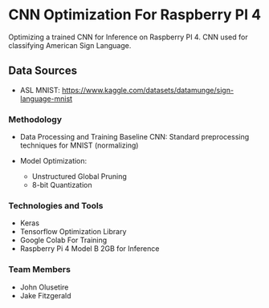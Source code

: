 # CNN Optimization For Raspberry PI 4
Optimizing a trained CNN for Inference on Raspberry PI 4.
CNN used for classifying American Sign Language.

## Data Sources
- ASL MNIST: https://www.kaggle.com/datasets/datamunge/sign-language-mnist

### Methodology
- Data Processing and Training Baseline CNN: Standard preprocessing techniques for MNIST (normalizing)

- Model Optimization:
  - Unstructured Global Pruning
  - 8-bit Quantization

### Technologies and Tools
- Keras
- Tensorflow Optimization Library
- Google Colab For Training
- Raspberry Pi 4 Model B 2GB for Inference

### Team Members
- John Olusetire
- Jake Fitzgerald
